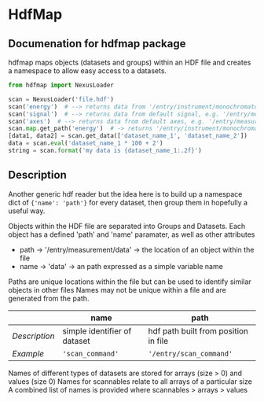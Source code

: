 # HdfMap
## Documenation for hdfmap package
hdfmap maps objects (datasets and groups) within an HDF file and creates a namespace to allow easy access to a datasets.

```python
from hdfmap import NexusLoader

scan = NexusLoader('file.hdf')
scan('energy')  # --> returns data from '/entry/instrument/monochromator/energy'
scan('signal')  # --> returns data from default signal, e.g. '/entry/measurement/sum'
scan('axes')  # --> returns data from default axes, e.g. '/entry/measurement/theta'
scan.map.get_path('energy')  # -> returns '/entry/instrument/monochromator/energy'
[data1, data2] = scan.get_data(['dataset_name_1', 'dataset_name_2'])
data = scan.eval('dataset_name_1 * 100 + 2')
string = scan.format('my data is {dataset_name_1:.2f}')
```

## Description
Another generic hdf reader but the idea here is to build up a namespace dict of `{'name': 'path'}` 
for every dataset, then group them in hopefully a useful way. 

Objects within the HDF file are separated into Groups and Datasets. Each object has a
defined 'path' and 'name' paramater, as well as other attributes

 - path -> '/entry/measurement/data' -> the location of an object within the file
 - name -> 'data' -> an path expressed as a simple variable name

Paths are unique locations within the file but can be used to identify similar objects in other files
Names may not be unique within a file and are generated from the path.

|               | **name**                     | **path**                             |
|---------------|------------------------------|--------------------------------------|
| *Description* | simple identifier of dataset | hdf path built from position in file |
| *Example*     | `'scan_command'`             | `'/entry/scan_command'`              |

Names of different types of datasets are stored for arrays (size > 0) and values (size 0)
Names for scannables relate to all arrays of a particular size
A combined list of names is provided where scannables > arrays > values
